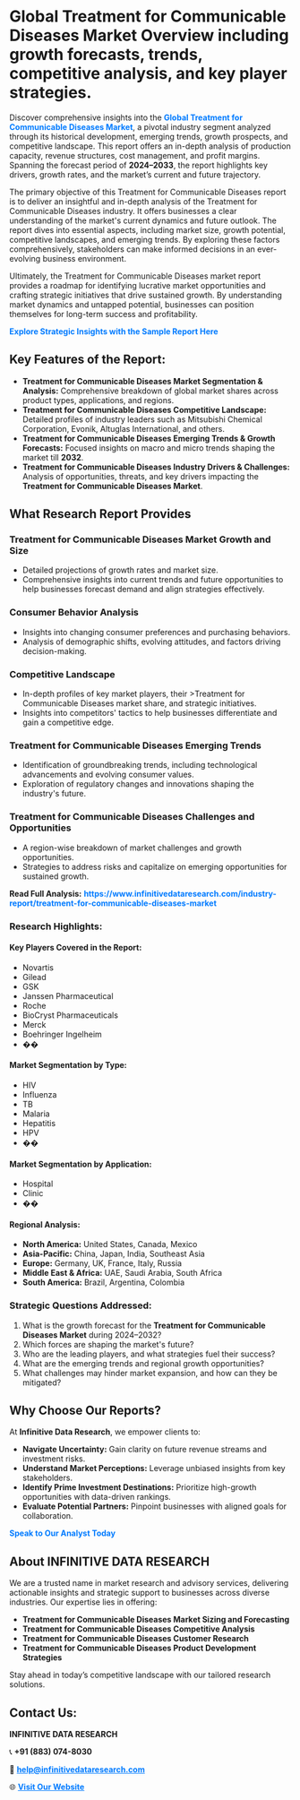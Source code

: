 <h1>Global Treatment for Communicable Diseases Market Overview including growth forecasts, trends, competitive analysis, and key player strategies.</h1>
<p>
Discover comprehensive insights into the 
<a href="https://www.infinitivedataresearch.com/industry-report/treatment-for-communicable-diseases-market" rel="dofollow" style="color: #007BFF; text-decoration: none;"><strong>Global Treatment for Communicable Diseases Market</strong></a>, a pivotal industry segment analyzed through its historical development, emerging trends, growth prospects, and competitive landscape. This report offers an in-depth analysis of production capacity, revenue structures, cost management, and profit margins. Spanning the forecast period of <strong>2024–2033</strong>, the report highlights key drivers, growth rates, and the market’s current and future trajectory.
</p>
<p>
The primary objective of this Treatment for Communicable Diseases report is to deliver an insightful and in-depth analysis of the Treatment for Communicable Diseases industry. It offers businesses a clear understanding of the market's current dynamics and future outlook. The report dives into essential aspects, including market size, growth potential, competitive landscapes, and emerging trends. By exploring these factors comprehensively, stakeholders can make informed decisions in an ever-evolving business environment.
</p>
<p>
Ultimately, the Treatment for Communicable Diseases market report provides a roadmap for identifying lucrative market opportunities and crafting strategic initiatives that drive sustained growth. By understanding market dynamics and untapped potential, businesses can position themselves for long-term success and profitability.
</p>
<p>
<a href="https://www.infinitivedataresearch.com/request-sample/reportId=104928" style="color: #007BFF; text-decoration: none;"><strong>Explore Strategic Insights with the Sample Report Here</strong></a>
</p>

<h2>Key Features of the Report:</h2>
<ul>
<li><strong>Treatment for Communicable Diseases Market Segmentation & Analysis:</strong> Comprehensive breakdown of global market shares across product types, applications, and regions.</li>
<li><strong>Treatment for Communicable Diseases Competitive Landscape:</strong> Detailed profiles of industry leaders such as Mitsubishi Chemical Corporation, Evonik, Altuglas International, and others.</li>
<li><strong>Treatment for Communicable Diseases Emerging Trends & Growth Forecasts:</strong> Focused insights on macro and micro trends shaping the market till <strong>2032</strong>.</li>
<li><strong>Treatment for Communicable Diseases Industry Drivers & Challenges:</strong> Analysis of opportunities, threats, and key drivers impacting the <strong>Treatment for Communicable Diseases Market</strong>.</li>
</ul>

<h2>What Research Report Provides</h2>
<h3>Treatment for Communicable Diseases Market Growth and Size</h3>
<ul>
<li>Detailed projections of growth rates and market size.</li>
<li>Comprehensive insights into current trends and future opportunities to help businesses forecast demand and align strategies effectively.</li>
</ul>

<h3>Consumer Behavior Analysis</h3>
<ul>
<li>Insights into changing consumer preferences and purchasing behaviors.</li>
<li>Analysis of demographic shifts, evolving attitudes, and factors driving decision-making.</li>
</ul>

<h3>Competitive Landscape</h3>
<ul>
<li>In-depth profiles of key market players, their >Treatment for Communicable Diseases market share, and strategic initiatives.</li>
<li>Insights into competitors' tactics to help businesses differentiate and gain a competitive edge.</li>
</ul>

<h3>Treatment for Communicable Diseases Emerging Trends</h3>
<ul>
<li>Identification of groundbreaking trends, including technological advancements and evolving consumer values.</li>
<li>Exploration of regulatory changes and innovations shaping the industry's future.</li>
</ul>

<h3>Treatment for Communicable Diseases Challenges and Opportunities</h3>
<ul>
<li>A region-wise breakdown of market challenges and growth opportunities.</li>
<li>Strategies to address risks and capitalize on emerging opportunities for sustained growth.</li>
</ul>
<p><strong>Read Full Analysis:</strong> <a href="https://www.infinitivedataresearch.com/industry-report/treatment-for-communicable-diseases-market" rel="dofollow" style="color: #007BFF; text-decoration: none;"><strong>https://www.infinitivedataresearch.com/industry-report/treatment-for-communicable-diseases-market</strong></a></p>
<h3>Research Highlights:</h3>
<h4>Key Players Covered in the Report:</h4>
<ul><li>Novartis</li><li>Gilead</li><li>GSK</li><li>Janssen Pharmaceutical</li><li>Roche</li><li>BioCryst Pharmaceuticals</li><li>Merck</li><li>Boehringer Ingelheim</li><li>��</li></ul>
<h4>Market Segmentation by Type:</h4>
<ul><li>HIV</li><li>Influenza</li><li>TB</li><li>Malaria</li><li>Hepatitis</li><li>HPV</li><li>��</li></ul>
<h4>Market Segmentation by Application:</h4>
<ul><li>Hospital</li><li>Clinic</li><li>��</li></ul>

<h4>Regional Analysis:</h4>
<ul>
<li><strong>North America:</strong> United States, Canada, Mexico</li>
<li><strong>Asia-Pacific:</strong> China, Japan, India, Southeast Asia</li>
<li><strong>Europe:</strong> Germany, UK, France, Italy, Russia</li>
<li><strong>Middle East & Africa:</strong> UAE, Saudi Arabia, South Africa</li>
<li><strong>South America:</strong> Brazil, Argentina, Colombia</li>
</ul>

<h3>Strategic Questions Addressed:</h3>
<ol>
<li>What is the growth forecast for the <strong>Treatment for Communicable Diseases Market</strong> during 2024–2032?</li>
<li>Which forces are shaping the market's future?</li>
<li>Who are the leading players, and what strategies fuel their success?</li>
<li>What are the emerging trends and regional growth opportunities?</li>
<li>What challenges may hinder market expansion, and how can they be mitigated?</li>
</ol>

<h2>Why Choose Our Reports?</h2>
<p>At <strong>Infinitive Data Research</strong>, we empower clients to:</p>
<ul>
<li><strong>Navigate Uncertainty:</strong> Gain clarity on future revenue streams and investment risks.</li>
<li><strong>Understand Market Perceptions:</strong> Leverage unbiased insights from key stakeholders.</li>
<li><strong>Identify Prime Investment Destinations:</strong> Prioritize high-growth opportunities with data-driven rankings.</li>
<li><strong>Evaluate Potential Partners:</strong> Pinpoint businesses with aligned goals for collaboration.</li>
</ul>
<p><a href="https://www.infinitivedataresearch.com/industry-report/treatment-for-communicable-diseases-market" rel="dofollow" style="color: #007BFF; text-decoration: none;"><strong>Speak to Our Analyst Today</strong></a></p>

<h2>About INFINITIVE DATA RESEARCH</h2>
<p>We are a trusted name in market research and advisory services, delivering actionable insights and strategic support to businesses across diverse industries. Our expertise lies in offering:</p>
<ul>
<li><strong>Treatment for Communicable Diseases Market Sizing and Forecasting</strong></li>
<li><strong>Treatment for Communicable Diseases Competitive Analysis</strong></li>
<li><strong>Treatment for Communicable Diseases Customer Research</strong></li>
<li><strong>Treatment for Communicable Diseases Product Development Strategies</strong></li>
</ul>
<p>Stay ahead in today’s competitive landscape with our tailored research solutions.</p>

<h2>Contact Us:</h2>
<p><strong>INFINITIVE DATA RESEARCH</strong></p>
<p>📞 <strong>+91 (883) 074-8030</strong></p>
<p>📧 <strong><a href="mailto:help@infinitivedataresearch.com" style="color: #007BFF;">help@infinitivedataresearch.com</a></strong></p>
<p>🌐 <strong><a href="https://www.infinitivedataresearch.com" rel="dofollow" style="color: #007BFF;">Visit Our Website</a></strong></p>
